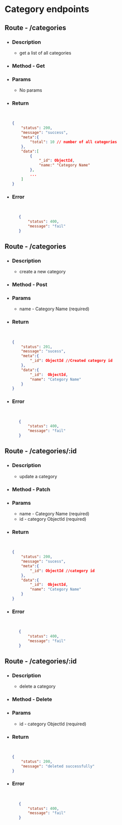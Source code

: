 # Category endpoints

## Route - /categories
+ ### Description
  - get a list of all categories
+ ### Method - Get
+ ### Params
  -  No params

+ ### Return
    <br/>

    ``` json
    {
        "status": 200,
        "message": "success",
        "meta":{
            "total": 10 // number of all categories
        },
        "data":[
            {
                "_id": ObjectId,
                "name:" "Category Name"
            },
            ...
        ]
    }
    ```


+ ### Error
    <br/>
     
     ```json
        {
            "status": 400,
            "message": "fail"
        }
     ```


## Route - /categories
+ ### Description
  - create a new category
+ ### Method - Post
+ ### Params
  -  name - Category Name (required)

+ ### Return
    <br/>

    ``` json
    {
        "status": 201,
        "message": "sucess",
        "meta":{
            "_id": ObjectId //Created category id
        },
        "data":{
            "_id":  ObjectId,
            "name": "Category Name"
        }
    }
    ```
+ ### Error
    <br/>
     
     ```json
        {
            "status": 400,
            "message": "fail"
        }
     ```


## Route - /categories/:id
+ ### Description
  - update a category
+ ### Method - Patch
+ ### Params
  -  name - Category Name (required)
  -  id - category ObjectId (required)

+ ### Return
    <br/>

    ``` json
    {
        "status": 200,
        "message": "sucess",
        "meta":{
            "_id": ObjectId //category id
        },
        "data":{
            "_id":  ObjectId,
            "name": "Category Name"
        }
    }
    ```

+ ### Error
    <br/>
     
     ```json
        {
            "status": 400,
            "message": "fail"
        }
    ```
## Route - /categories/:id
+ ### Description
  - delete a  category
+ ### Method - Delete
+ ### Params
  -  id - category ObjectId (required)

+ ### Return
    <br/>

    ``` json
    {
        "status": 200,
        "message": "deleted successfully"
    }
    ```
+ ### Error
    <br/>
     
     ```json
        {
            "status": 400,
            "message": "fail"
        }
    ```



